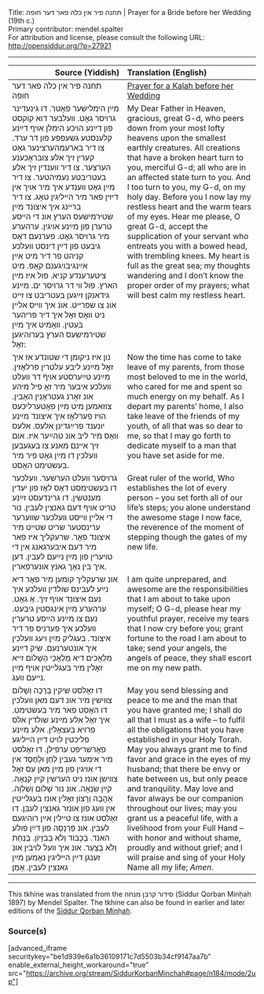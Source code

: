<html>
<head></head>
<body>
Title: תחנה פיר אין כלה פאר דער חופה | Prayer for a Bride before her Wedding (19th c.)<br />
Primary contributor: mendel.spalter<br />
For attribution and license, please consult the following URL: <a href="http://opensiddur.org/?p=27921">http://opensiddur.org/?p=27921</a>
<p />
<hr />

<table style="margin-left: auto;margin-right: auto;" class="draggable">
<thead><tr><th id="x" style="text-align: right;">Source (Yiddish)</th><th style="text-align: left;">Translation (English)</th></tr></thead>
<tbody>
<tr><td style="vertical-align:top;" width="46%">
<div class="yiddish"><span lang="he">
תחנה פיר אין כלה פאר דער חופה
</span></div></td>
 
<td style="vertical-align:top;" width="53%">
<div class="english">
<u>Prayer for a Kalah before her Wedding</u>
</div></td></tr>


<tr><td style="vertical-align:top;" width="46%">
<div class="yiddish"><span lang="he">
מײַן הימלישער פאָטר. דו גינעדינר גרױסר גאָט. וועלבער דוא קוקסט פון דײַנע הױכע הימלן אױף דײַנע קלענסטע גשעפּפע פון דר ערד. צו דיר בּארעמהערצינער גאָט קערין זיך אלע צובּראָכענע הערצער. צו דיר װענדין זיך אלע בּעטריבּטע נעמיהטער. צו דיר מײַן גאָט װענדע איך מיר אױך אין דיזין פאר מיר הײליגין טאָג. צו דיר בּרײנג איך איצונד מײַן שטירמישעס הערץ אונ די הײסע טרערן פון מײַנע אױגין. ערהערע מיר גרױסר גאָט. פערנעם דאָס גיבּעט פון דײַן דינסט װעלכע קניהט פר דיר מיט אײַן אײַנגיבּױגענם קאָפּ. מיט ציטערענדע קניא. פול איז מײַן הארץ. פול װי דר גרױסר ים. מײַנע גידאנקן זײַגען בּעטריבּט צו זײט אונ צו שפּרײט. אונ איך װײס אליין ניט װאָס זאָל איך דיר פריהער בּעטין. װאָמיט איך מײַן שטירמישעס הערץ בערוהיגען זאָל:
</span></div></td>
 
<td style="vertical-align:top;" width="53%">
<div class="english">
My Dear Father in Heaven, gracious, great G-d, who peers down from your most lofty heavens upon the smallest earthly creatures.  All creations that have a broken heart turn to you, merciful G-d; all who are in an affected state turn to you.  And I too turn to you, my G-d, on my holy day.  Before you I now lay my restless heart and the warm tears of my eyes.  Hear me please, O great G-d, accept the supplication of your servant who entreats you with a bowed head, with trembling knees.  My heart is full as the great sea; my thoughts wandering and I don’t know the proper order of my prayers; what will best calm my restless heart.
</div></td></tr>


<tr><td style="vertical-align:top;" width="46%">
<div class="yiddish"><span lang="he">
נון איז ניקומן די שטונדע אז איך זאָל מײַנע ליבּע עלטרין פרלאָזין. מײַנע טײַערסטע אױף דר װעלט װעלכע איבּער מיר זאָ פיל מיהע אונ זאָרנ געטראָנין האָבּין. צוזאמען מיט מײַן פאָטערליכעס הױז פערלאָז איך איצונד מײַנע יונענד פרײַגדינן אלעס. אלעס װאָס מיר ליבּ אונ טהײַער איז. אום זיך אײנם מאנע צו בּעגעבּען װעלכין דו מײַן גאָט פיר מיר בּעשטימט האָסט. 
</span></div></td>
 
<td style="vertical-align:top;" width="53%">
<div class="english">
Now the time has come to take leave of my parents, from those most beloved to me in the world, who cared for me and spent so much energy on my behalf.  As I depart my parents’ home, I also take leave of the friends of my youth, of all that was so dear to me, so that I may go forth to dedicate myself to a man that you have set aside for me. 
</div></td></tr>


<tr><td style="vertical-align:top;" width="46%">
<div class="yiddish"><span lang="he">
גרױסער װעלט הערשער. װעלכער דו בּעשטימסט דאָס לאָז פון יעדין מענטשין. דו גרינדעסט זײַנע טריט אױף דעם גאנצין לעבּין. נור די אלײן װײסט װעלכער שװערער ערינסטער שריט שטײט מיר איצונד פאָר. שרעקליך איז פאר מיר דעם איבּערגאנג אין די טױערין פון מײַן נײַעם לעבּין. דען איך בּין נאָך גאנץ אונערפארין.
</span></div></td>
 
<td style="vertical-align:top;" width="53%">
<div class="english">
Great ruler of the world, Who establishes the lot of every person – you set forth all of our life’s steps; you alone understand the awesome stage I now face, the reverence of the moment of stepping though the gates of my new life. 
</div></td></tr>


<tr><td style="vertical-align:top;" width="46%">
<div class="yiddish"><span lang="he">
אונ שרעקליך קומען מיר פאָר דיא נײַע לעבּינס שולדין װעלכע איך נעם איצונד אױף זיך. אָ גאָט. ערהערע מײַן אינגסטין גיבּעט. נעם צו מײַנע הײַסע טרערין װעלכע איך פערניס פר דיר איצונד. בּעגליק מײַן ױעג װעלכין איך אונטערנעם. שיק דײַנע מִלְאָכִים דיא מַלְאֲכֵי הַשָׁלוֹם זײא זאָלין מיר בּעגלײטין אױף מײַן נײעם וועג. 
</span></div></td>
 
<td style="vertical-align:top;" width="53%">
<div class="english">
I am quite unprepared, and awesome are the responsibilities that I am about to take upon myself; O G-d, please hear my youthful prayer, receive my tears that I now cry before you; grant fortune to the road I am about to take; send your angels, the angels of peace, they shall escort me on my new path.
</div></td></tr>


<tr><td style="vertical-align:top;" width="46%">
<div class="yiddish"><span lang="he">
דו זאָלסט שיקין בְּרָכָה וְשָׁלוֹם צװישין מיר אונ דעם מאן וועלכין דו האָסט פאר מיר בּעשטימט. איך זאָל אלע מײַנע שולדין אלס פרױא בּעצאָלין. אלע מײַנע פליכטין לױט דײַן הײליגע פאָרשריפט ערפילן. דו זאָלסט מיר אימער געבּין לְחֵן וּלְחֶסֶד אין די אױגין פון מײַן מאן עס זאָל צװישן אונז ניט הערשין קײַן קִנְאָה. קײַן שִׂנְאָה. אונ נור שָׁלוֹם וְשַׁלְוָה. אַהֲבָה וְרָצוֹן זאָלין אונז בּעגלײטין אין װעג פון אונזר גאנצין לעבּן. דו זאָלסט אונז צו טײלין אײַן רוהיגעם לעבּין. אונ פַּרְנָסָה פון דײַן פולע האנד. בְּכָבוֹד וְלֹא בְּבִזָיוֹן. בְּנַחַּת וְלֹא בְצַעַר. אונ איך װעל לױבּין אונ זענגן דײַן הײליגין נאָמען מײַן גאנצין לעבּין. אָמֵן׃
</span></div></td>
 
<td style="vertical-align:top;" width="53%">
<div class="english">
May you send blessing and peace to me and the man that you have granted me; I shall do all that I must as a wife – to fulfil all the obligations that you have established in your Holy Torah.  May you always grant me to find favor and grace in the eyes of my husband; that there be envy or hate between us, but only peace and tranquility.  May love and favor always be our companion throughout our lives; may you grant us a peaceful life, with a livelihood from your Full Hand – with honor and without shame, proudly and without grief; and I will praise and sing of your Holy Name all my life; <em>Amen</em>.
</div></td></tr>
</tbody></table>

<hr />

This tkhine was translated from the סידור קרבן מנחה (Siddur Qorban Minḥah 1897) by Mendel Spalter. The tkhine can also be found in earlier and later editions of the <a href="https://opensiddur.org/compilations/sifrei-tehinot/siddur-qorban-minhah-1897">Siddur Qorban Minḥah</a>.

<h3>Source(s)</h3>

[advanced_iframe securitykey="be1d939e6a1b36109171c7d5503b34cf9147aa7b" enable_external_height_workaround="true" src="https://archive.org/stream/SiddurKorbanMinchah#page/n184/mode/2up"]
</body>
</html>